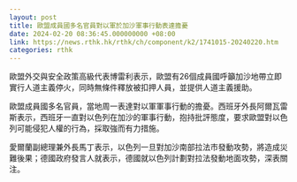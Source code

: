 ```yaml
---
layout: post
title: 歐盟成員國多名官員對以軍於加沙軍事行動表達擔憂
date: 2024-02-20 08:36:45.000000000 +08:00
link: https://news.rthk.hk/rthk/ch/component/k2/1741015-20240220.htm
categories: rthk
---
```


歐盟外交與安全政策高級代表博雷利表示，歐盟有26個成員國呼籲加沙地帶立即實行人道主義停火，同時無條件釋放被扣押人員，並提供人道主義援助。

歐盟成員國多名官員，當地周一表達對以軍軍事行動的擔憂。西班牙外長阿爾瓦雷斯表示，西班牙一直對以色列在加沙的軍事行動，抱持批評態度，要求歐盟對以色列可能侵犯人權的行為，採取強而有力措施。

愛爾蘭副總理兼外長馬丁表示，以色列一旦對加沙南部拉法市發動攻勢，將造成災難後果；德國政府發言人就表示，德國就以色列計劃對拉法發動地面攻勢，深表關注。
